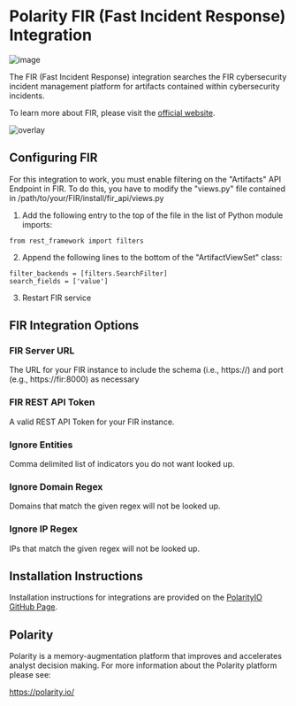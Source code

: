 # Polarity FIR (Fast Incident Response) Integration

![image](https://img.shields.io/badge/status-beta-green.svg)

The FIR (Fast Incident Response) integration searches the FIR cybersecurity incident management platform for artifacts contained within cybersecurity incidents.

To learn more about FIR, please visit the [official website](https://github.com/certsocietegenerale/FIR).

![overlay](./assets/overlay.png)  


## Configuring FIR

For this integration to work, you must enable filtering on the "Artifacts" API Endpoint in FIR.  To do this, you have to modify the "views.py" file contained in /path/to/your/FIR/install/fir_api/views.py

1. Add the following entry to the top of the file in the list of Python module imports:
```
from rest_framework import filters
```

2. Append the following lines to the bottom of the "ArtifactViewSet" class:
```
filter_backends = [filters.SearchFilter]
search_fields = ['value']
```

3. Restart FIR service

## FIR Integration Options

### FIR Server URL

The URL for your FIR instance to include the schema (i.e., https://) and port (e.g., https://fir:8000) as necessary

### FIR REST API Token

A valid REST API Token for your FIR instance.

### Ignore Entities

Comma delimited list of indicators you do not want looked up.

### Ignore Domain Regex

Domains that match the given regex will not be looked up.

### Ignore IP Regex

IPs that match the given regex will not be looked up.

## Installation Instructions

Installation instructions for integrations are provided on the [PolarityIO GitHub Page](https://polarityio.github.io/).

## Polarity

Polarity is a memory-augmentation platform that improves and accelerates analyst decision making. For more information about the Polarity platform please see:

https://polarity.io/
